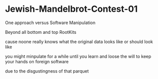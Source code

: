 # Jewish-Mandelbrot-Contest-01

One approach versus Software Manipulation

Beyond all bottom and top RootKits

cause noone really knows what the original data looks like or should look like

you might minpulate for a while until you learn and loose the will to keep your hands on foreign software

due to the disgustingness of that parquet
